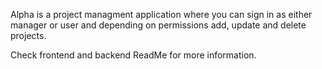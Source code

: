 Alpha is a project managment application where you can sign in as either manager or user and depending on permissions add, update and delete projects. 

Check frontend and backend ReadMe for more information.
